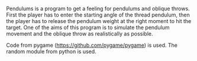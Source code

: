 Pendulums is a program to get a feeling for pendulums and oblique throws.
First the player has to enter the starting angle of the thread pendulum,
then the player has to release the pendulum weight at the right moment
to hit the target.
One of the aims of this program is to simulate the pendulum movement and the
oblique throw as realistically as possible.


Code from pygame (https://github.com/pygame/pygame) is used.
The random module from python is used.